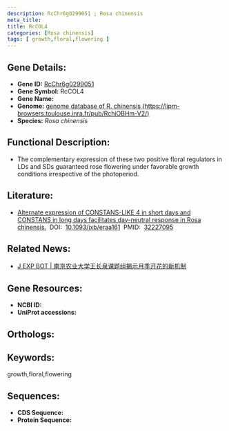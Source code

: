 ```yaml
---
description: RcChr6g0299051 ; Rosa chinensis
meta_title:
title: RcCOL4
categories: [Rosa chinensis]
tags: [ growth,floral,flowering ]
---
```


## Gene Details:
- **Gene ID:**	[RcChr6g0299051]()
- **Gene Symbol:** RcCOL4
- **Gene Name:** 
- **Genome:** [genome database of R. chinensis (https://lipm-browsers.toulouse.inra.fr/pub/RchiOBHm-V2/) ]()
- **Species:** *Rosa chinensis*

## Functional Description:
   - The complementary expression of these two positive floral regulators in LDs and SDs guaranteed rose flowering under favorable growth conditions irrespective of the photoperiod.

## Literature:
   - [Alternate expression of CONSTANS-LIKE 4 in short days and CONSTANS in long days facilitates day-neutral response in Rosa chinensis.]( https://academic.oup.com/jxb/article/71/14/4057/5813489?login=true)&nbsp;&nbsp;DOI:&nbsp;&nbsp;[10.1093/jxb/eraa161](https://academic.oup.com/jxb/article/71/14/4057/5813489?login=true)&nbsp;&nbsp;PMID:&nbsp;&nbsp;[32227095](https://pubmed.ncbi.nlm.nih.gov/32227095/)

## Related News:
   - [J EXP BOT | 南京农业大学王长泉课题组揭示月季开花的新机制](https://mp.weixin.qq.com/s?__biz=Mzg3MDEwNDEyMg==&mid=2247487983&idx=5&sn=4bdbe87f45b2bdc10a6e587176bf31c6&chksm=ce93bcbaf9e435ac4465b3bdd8d80314e5dcbd107b4043234cff2d67cf6358d5225280b46b4c&scene=27#wechat_redirect)

## Gene Resources:
- **NCBI ID:** [](https://www.ncbi.nlm.nih.gov/gene/?term=)
- **UniProt accessions:** [](https://www.uniprot.org/uniprotkb//entry)

## Orthologs:


## Keywords:
growth,floral,flowering

## Sequences:
- **CDS Sequence:**
- **Protein Sequence:**
